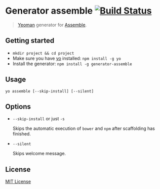 # Generator assemble [![Build Status](https://travis-ci.org/hariadi/generator-assemble.png)](https://travis-ci.org/hariadi/generator-assemble)

> [Yeoman][yeoman] generator for [Assemble][assemble].



## Getting started
- `mkdir project && cd project`
- Make sure you have [yo](https://github.com/yeoman/yo) installed:
    `npm install -g yo`
- Install the generator:
    `npm install -g generator-assemble`



## Usage
```shell
yo assemble [--skip-install] [--silent]
```



## Options

* `--skip-install` or just `-s`

  Skips the automatic execution of `bower` and `npm` after scaffolding has finished.


* `--silent`

  Skips welcome message.



## License
[MIT License](http://en.wikipedia.org/wiki/MIT_License)

[yeoman]: http://yeoman.io/
[assemble]: https://github.com/assemble/assemble/
